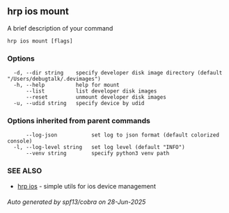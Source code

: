 ## hrp ios mount

A brief description of your command

```
hrp ios mount [flags]
```

### Options

```
  -d, --dir string    specify developer disk image directory (default "/Users/debugtalk/.devimages")
  -h, --help          help for mount
      --list          list developer disk images
      --reset         unmount developer disk images
  -u, --udid string   specify device by udid
```

### Options inherited from parent commands

```
      --log-json           set log to json format (default colorized console)
  -l, --log-level string   set log level (default "INFO")
      --venv string        specify python3 venv path
```

### SEE ALSO

* [hrp ios](hrp_ios.md)	 - simple utils for ios device management

###### Auto generated by spf13/cobra on 28-Jun-2025
